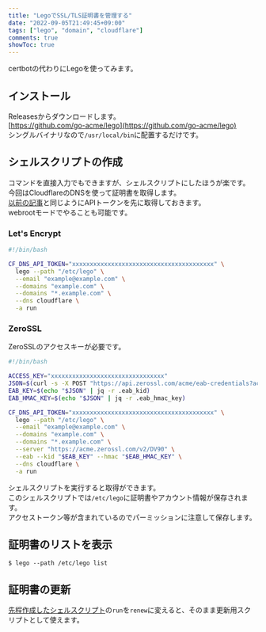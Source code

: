 ```yaml
---
title: "LegoでSSL/TLS証明書を管理する"
date: "2022-09-05T21:49:45+09:00"
tags: ["lego", "domain", "cloudflare"]
comments: true
showToc: true
---
```


certbotの代わりにLegoを使ってみます。

## インストール

Releasesからダウンロードします。  
[https://github.com/go-acme/lego](https://github.com/go-acme/lego)  
シングルバイナリなので`/usr/local/bin`に配置するだけです。

## シェルスクリプトの作成

コマンドを直接入力でもできますが、シェルスクリプトにしたほうが楽です。  
今回はCloudflareのDNSを使って証明書を取得します。  
[以前の記事](/posts/20220217/cloudflaredns-certbot/)と同じようにAPIトークンを先に取得しておきます。  
webrootモードでやることも可能です。

### Let's Encrypt

```bash
#!/bin/bash

CF_DNS_API_TOKEN="xxxxxxxxxxxxxxxxxxxxxxxxxxxxxxxxxxxxxxxx" \
  lego --path "/etc/lego" \
  --email "example@example.com" \
  --domains "example.com" \
  --domains "*.example.com" \
  --dns cloudflare \
  -a run
```

### ZeroSSL

ZeroSSLのアクセスキーが必要です。

```bash
#!/bin/bash

ACCESS_KEY="xxxxxxxxxxxxxxxxxxxxxxxxxxxxxxxx"
JSON=$(curl -s -X POST "https://api.zerossl.com/acme/eab-credentials?access_key=$ACCESS_KEY")
EAB_KEY=$(echo "$JSON" | jq -r .eab_kid)
EAB_HMAC_KEY=$(echo "$JSON" | jq -r .eab_hmac_key)

CF_DNS_API_TOKEN="xxxxxxxxxxxxxxxxxxxxxxxxxxxxxxxxxxxxxxxx" \
  lego --path "/etc/lego" \
  --email "example@example.com" \
  --domains "example.com" \
  --domains "*.example.com" \
  --server "https://acme.zerossl.com/v2/DV90" \
  --eab --kid "$EAB_KEY" --hmac "$EAB_HMAC_KEY" \
  --dns cloudflare \
  -a run
```

シェルスクリプトを実行すると取得ができます。  
このシェルスクリプトでは`/etc/lego`に証明書やアカウント情報が保存されます。  
アクセストークン等が含まれているのでパーミッションに注意して保存します。

## 証明書のリストを表示

```
$ lego --path /etc/lego list
```

## 証明書の更新

[先程作成したシェルスクリプト](#シェルスクリプトの作成)の`run`を`renew`に変えると、そのまま更新用スクリプトとして使えます。